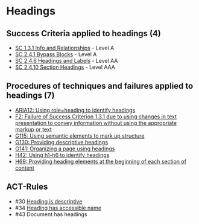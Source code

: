 # Headings

## Success Criteria applied to headings (4)

- [SC 1.3.1 Info and Relationships](sc131.md) - Level A
- [SC 2.4.1 Bypass Blocks](sc241.md) - Level A
- [SC 2.4.6 Headings and Labels](sc246.md) - Level AA
- [SC 2.4.10 Section Headings](sc2410.md) - Level AAA

## Procedures of techniques and failures applied to headings (7)

- [ARIA12: Using role=heading to identify headings](aria12.md)
- [F2: Failure of Success Criterion 1.3.1 due to using changes in text presentation to convey information without using the appropriate markup or text](f2.md)
- [G115: Using semantic elements to mark up structure](g115.md)
- [G130: Providing descriptive headings](g130.md)
- [G141: Organizing a page using headings](g141.md)
- [H42: Using h1-h6 to identify headings](h42.md)
- [H69: Providing heading elements at the beginning of each section of content](h69.md)

## ACT-Rules

- #30 [Heading is descriptive](https://act-rules.github.io/rules/b49b2e)
- #34 [Heading has accessible name](https://act-rules.github.io/rules/ffd0e9)
- #43 Document has headings
